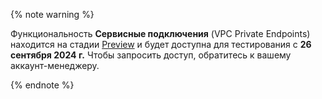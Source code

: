 {% note warning %}

Функциональность **Сервисные подключения** (VPC Private Endpoints) находится на стадии [Preview](../../overview/concepts/launch-stages.md) и будет доступна для тестирования с **26 сентября 2024 г.** Чтобы запросить доступ, обратитесь к вашему аккаунт-менеджеру.

{% endnote %}